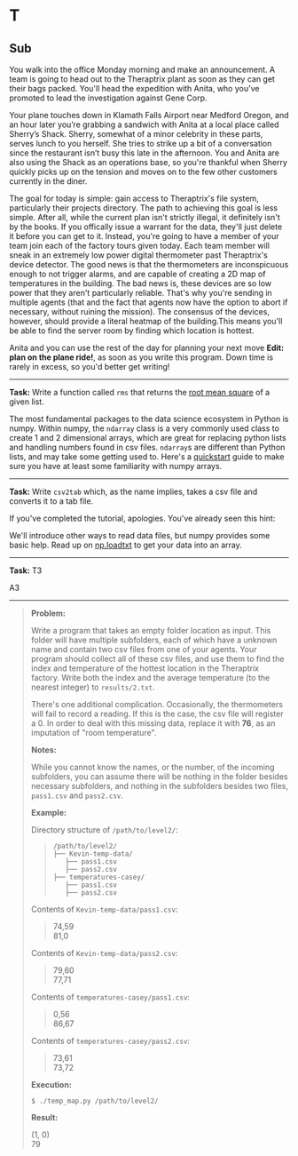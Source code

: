 T
=====

Sub
--------


You walk into the office Monday morning and make an announcement. A team is going to head out to the Theraptrix plant as soon as they can get their bags packed. You'll head the expedition with Anita, who you've promoted to lead the investigation against Gene Corp.

Your plane touches down in Klamath Falls Airport near Medford Oregon, and an hour later you’re grabbing a sandwich with Anita at a local place called Sherry’s Shack. Sherry, somewhat of a minor celebrity in these parts, serves lunch to you herself. She tries to strike up a bit of a conversation since the restaurant isn’t busy this late in the afternoon. You and Anita are also using the Shack as an operations base, so you're thankful when Sherry quickly picks up on the tension and moves on to the few other customers currently in the diner. 

The goal for today is simple: gain access to Theraptrix's file system, particularly their projects directory. The path to achieving this goal is less simple. After all, while the current plan isn't strictly illegal, it definitely isn't by the books. If you offically issue a warrant for the data, they'll just delete it before you can get to it. Instead, you're going to have a member of your team join each of the factory tours given today. Each team member will sneak in an extremely low power digital thermometer past Theraptrix's device detector. The good news is that the thermometers are inconspicuous enough to not trigger alarms, and are capable of creating a 2D map of temperatures in the building. The bad news is, these devices are so low power that they aren't particularly reliable. That's why you're sending in multiple agents (that and the fact that agents now have the option to abort if necessary, without ruining the mission). The consensus of the devices, however, should provide a literal heatmap of the building.This means you'll be able to find the server room by finding which location is hottest. 

Anita and you can use the rest of the day for planning your next move **Edit: plan on the plane ride!**, as soon as you write this program. Down time is rarely in excess, so you'd better get writing!

---

**Task:** Write a function called `rms` that returns the [root mean square](https://en.wikipedia.org/wiki/Root_mean_square) of a given list. 


The most fundamental packages to the data science ecosystem in Python is numpy. Within numpy, the `ndarray` class is a very commonly used class to create 1 and 2 dimensional arrays, which are great for replacing python lists and handling numbers found in csv files. `ndarray`s are different than Python lists, and may take some getting used to. Here's a [quickstart](https://docs.scipy.org/doc/numpy/user/quickstart.html) guide to make sure you have at least some familiarity with numpy arrays.  

---

**Task:** Write `csv2tab` which, as the name implies, takes a csv file and converts it to a tab file.

If you've completed the tutorial, apologies. You've already seen this hint:

We'll introduce other ways to read data files, but numpy provides some basic help. Read up on  [np.loadtxt](https://docs.scipy.org/doc/numpy/reference/generated/numpy.loadtxt.html) to get your data into an array. 

---

**Task:** T3

A3

---

>**Problem:**
>
> Write a program that takes an empty folder location as input. This folder will have multiple subfolders, each of which have a unknown name and contain two csv files from one of your agents. Your program should collect all of these csv files, and use them to find the index and temperature of the hottest location in the Theraptrix factory. Write both the index and the average temperature (to the nearest integer) to `results/2.txt`.
>
> There's one additional complication. Occasionally, the thermometers will fail to record a reading. If this is the case, the csv file will register a 0. In order to deal with this missing data, replace it with **76**, as an imputation of "room temperature".
> 
>**Notes:**
>
>While you cannot know the names, or the number, of the incoming subfolders, you can assume there will be nothing in the folder besides necessary subfolders, and nothing in the subfolders besides two files, `pass1.csv` and `pass2.csv`. 
>
>**Example:**
>
>
>Directory structure of `/path/to/level2/`:
>
>>```
>>/path/to/level2/
>>├── Kevin-temp-data/
>>    ├── pass1.csv
>>    ├── pass2.csv
>>├── temperatures-casey/
>>    ├── pass1.csv
>>    ├── pass2.csv
>>
>>```
>
>Contents of `Kevin-temp-data/pass1.csv`:
>
>>74,59  
>>81,0
>
>Contents of `Kevin-temp-data/pass2.csv`:
>
>>79,60  
>>77,71
>
>Contents of `temperatures-casey/pass1.csv`:
>
>>0,56  
>>86,67
>
>Contents of `temperatures-casey/pass2.csv`:
>
>>73,61  
>>73,72
>
>**Execution:**
>
>`$ ./temp_map.py /path/to/level2/`
>
> **Result:**
>
> (1, 0)  
> 79

